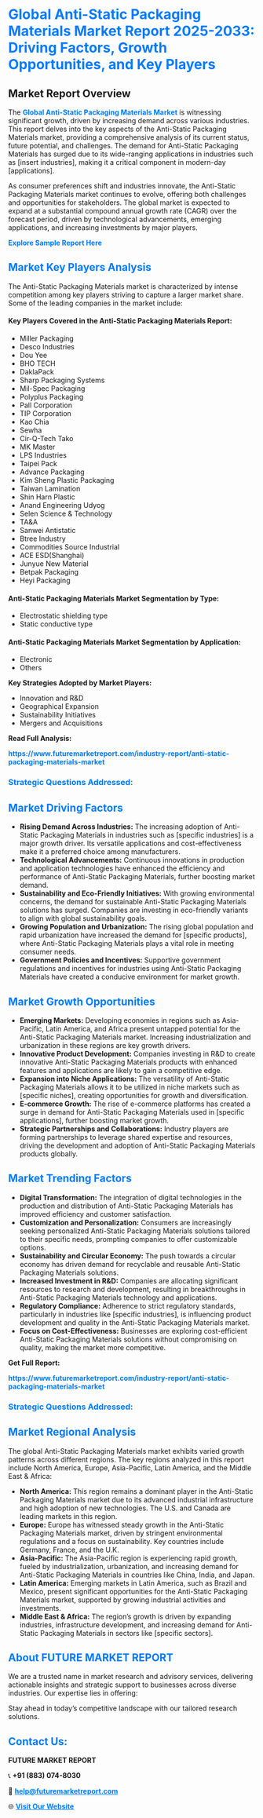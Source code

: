<h1 style="color: #007BFF;">Global Anti-Static Packaging Materials Market Report 2025-2033: Driving Factors, Growth Opportunities, and Key Players</h1>

<section id="overview">
<h2>Market Report Overview</h2>
<p>The <a href="https://www.futuremarketreport.com/industry-report/anti-static-packaging-materials-market" style="color: #007BFF; text-decoration: none;"><strong>Global Anti-Static Packaging Materials Market</strong></a> is witnessing significant growth, driven by increasing demand across various industries. This report delves into the key aspects of the Anti-Static Packaging Materials market, providing a comprehensive analysis of its current status, future potential, and challenges. The demand for Anti-Static Packaging Materials has surged due to its wide-ranging applications in industries such as [insert industries], making it a critical component in modern-day [applications].</p>
<p>As consumer preferences shift and industries innovate, the Anti-Static Packaging Materials market continues to evolve, offering both challenges and opportunities for stakeholders. The global market is expected to expand at a substantial compound annual growth rate (CAGR) over the forecast period, driven by technological advancements, emerging applications, and increasing investments by major players.</p>
</section>

<section id="overview">
<p><a href="https://www.futuremarketreport.com/request-sample/reportId=61220" style="color: #007BFF; text-decoration: none;"><strong>Explore Sample Report Here</strong></a></p>
</section>

<section id="key-players">
<h2 style="color: #007BFF;">Market Key Players Analysis</h2>
<p>The Anti-Static Packaging Materials market is characterized by intense competition among key players striving to capture a larger market share. Some of the leading companies in the market include:</p>
<h4>Key Players Covered in the Anti-Static Packaging Materials Report:</h4>
<ul><li>Miller Packaging</li><li>Desco Industries</li><li>Dou Yee</li><li>BHO TECH</li><li>DaklaPack</li><li>Sharp Packaging Systems</li><li>Mil-Spec Packaging</li><li>Polyplus Packaging</li><li>Pall Corporation</li><li>TIP Corporation</li><li>Kao Chia</li><li>Sewha</li><li>Cir-Q-Tech Tako</li><li>MK Master</li><li>LPS Industries</li><li>Taipei Pack</li><li>Advance Packaging</li><li>Kim Sheng Plastic Packaging</li><li>Taiwan Lamination</li><li>Shin Harn Plastic</li><li>Anand Engineering Udyog</li><li>Selen Science &amp; Technology</li><li>TA&amp;A</li><li>Sanwei Antistatic</li><li>Btree Industry</li><li>Commodities Source Industrial</li><li>ACE ESD(Shanghai)</li><li>Junyue New Material</li><li>Betpak Packaging</li><li>Heyi Packaging</li></ul>
<h4>Anti-Static Packaging Materials Market Segmentation by Type:</h4>
<ul><li>Electrostatic shielding type</li><li>Static conductive type</li></ul>

<h4>Anti-Static Packaging Materials Market Segmentation by Application:</h4>
<ul><li>Electronic</li><li>Others</li></ul>
<p><strong>Key Strategies Adopted by Market Players:</strong></p>
<ul>
<li>Innovation and R&D</li>
<li>Geographical Expansion</li>
<li>Sustainability Initiatives</li>
<li>Mergers and Acquisitions</li>
</ul>
</section>

<section>
<p><strong>Read Full Analysis: </strong></p><a href="https://www.futuremarketreport.com/industry-report/anti-static-packaging-materials-market" style="color: #007BFF; text-decoration: none;"><strong>https://www.futuremarketreport.com/industry-report/anti-static-packaging-materials-market</strong></a>
<h3 style="color: #007BFF;">Strategic Questions Addressed:</h3>
</section>

<section id="driving-factors">
<h2 style="color: #007BFF;">Market Driving Factors</h2>
<ul>
<li><strong>Rising Demand Across Industries:</strong> The increasing adoption of Anti-Static Packaging Materials in industries such as [specific industries] is a major growth driver. Its versatile applications and cost-effectiveness make it a preferred choice among manufacturers.</li>
<li><strong>Technological Advancements:</strong> Continuous innovations in production and application technologies have enhanced the efficiency and performance of Anti-Static Packaging Materials, further boosting market demand.</li>
<li><strong>Sustainability and Eco-Friendly Initiatives:</strong> With growing environmental concerns, the demand for sustainable Anti-Static Packaging Materials solutions has surged. Companies are investing in eco-friendly variants to align with global sustainability goals.</li>
<li><strong>Growing Population and Urbanization:</strong> The rising global population and rapid urbanization have increased the demand for [specific products], where Anti-Static Packaging Materials plays a vital role in meeting consumer needs.</li>
<li><strong>Government Policies and Incentives:</strong> Supportive government regulations and incentives for industries using Anti-Static Packaging Materials have created a conducive environment for market growth.</li>
</ul>
</section>

<section id="growth-opportunities">
<h2 style="color: #007BFF;">Market Growth Opportunities</h2>
<ul>
<li><strong>Emerging Markets:</strong> Developing economies in regions such as Asia-Pacific, Latin America, and Africa present untapped potential for the Anti-Static Packaging Materials market. Increasing industrialization and urbanization in these regions are key growth drivers.</li>
<li><strong>Innovative Product Development:</strong> Companies investing in R&D to create innovative Anti-Static Packaging Materials products with enhanced features and applications are likely to gain a competitive edge.</li>
<li><strong>Expansion into Niche Applications:</strong> The versatility of Anti-Static Packaging Materials allows it to be utilized in niche markets such as [specific niches], creating opportunities for growth and diversification.</li>
<li><strong>E-commerce Growth:</strong> The rise of e-commerce platforms has created a surge in demand for Anti-Static Packaging Materials used in [specific applications], further boosting market growth.</li>
<li><strong>Strategic Partnerships and Collaborations:</strong> Industry players are forming partnerships to leverage shared expertise and resources, driving the development and adoption of Anti-Static Packaging Materials products globally.</li>
</ul>
</section>

<section id="trending-factors">
<h2 style="color: #007BFF;">Market Trending Factors</h2>
<ul>
<li><strong>Digital Transformation:</strong> The integration of digital technologies in the production and distribution of Anti-Static Packaging Materials has improved efficiency and customer satisfaction.</li>
<li><strong>Customization and Personalization:</strong> Consumers are increasingly seeking personalized Anti-Static Packaging Materials solutions tailored to their specific needs, prompting companies to offer customizable options.</li>
<li><strong>Sustainability and Circular Economy:</strong> The push towards a circular economy has driven demand for recyclable and reusable Anti-Static Packaging Materials solutions.</li>
<li><strong>Increased Investment in R&D:</strong> Companies are allocating significant resources to research and development, resulting in breakthroughs in Anti-Static Packaging Materials technology and applications.</li>
<li><strong>Regulatory Compliance:</strong> Adherence to strict regulatory standards, particularly in industries like [specific industries], is influencing product development and quality in the Anti-Static Packaging Materials market.</li>
<li><strong>Focus on Cost-Effectiveness:</strong> Businesses are exploring cost-efficient Anti-Static Packaging Materials solutions without compromising on quality, making the market more competitive.</li>
</ul>
</section>

<section>
<p><strong>Get Full Report: </strong></p><a href="https://www.futuremarketreport.com/industry-report/anti-static-packaging-materials-market" style="color: #007BFF; text-decoration: none;"><strong>https://www.futuremarketreport.com/industry-report/anti-static-packaging-materials-market</strong></a>
<h3 style="color: #007BFF;">Strategic Questions Addressed:</h3>
</section>


<section id="regional-analysis">
<h2 style="color: #007BFF;">Market Regional Analysis</h2>
<p>The global Anti-Static Packaging Materials market exhibits varied growth patterns across different regions. The key regions analyzed in this report include North America, Europe, Asia-Pacific, Latin America, and the Middle East & Africa:</p>
<ul>
<li><strong>North America:</strong> This region remains a dominant player in the Anti-Static Packaging Materials market due to its advanced industrial infrastructure and high adoption of new technologies. The U.S. and Canada are leading markets in this region.</li>
<li><strong>Europe:</strong> Europe has witnessed steady growth in the Anti-Static Packaging Materials market, driven by stringent environmental regulations and a focus on sustainability. Key countries include Germany, France, and the U.K.</li>
<li><strong>Asia-Pacific:</strong> The Asia-Pacific region is experiencing rapid growth, fueled by industrialization, urbanization, and increasing demand for Anti-Static Packaging Materials in countries like China, India, and Japan.</li>
<li><strong>Latin America:</strong> Emerging markets in Latin America, such as Brazil and Mexico, present significant opportunities for the Anti-Static Packaging Materials market, supported by growing industrial activities and investments.</li>
<li><strong>Middle East & Africa:</strong> The region’s growth is driven by expanding industries, infrastructure development, and increasing demand for Anti-Static Packaging Materials in sectors like [specific sectors].</li>
</ul>
</section>

<footer>
<h2 style="color: #007BFF;">About FUTURE MARKET REPORT</h2>
<p>We are a trusted name in market research and advisory services, delivering actionable insights and strategic support to businesses across diverse industries. Our expertise lies in offering:</p>

<p>Stay ahead in today’s competitive landscape with our tailored research solutions.</p>

<h2 style="color: #007BFF;">Contact Us:</h2>
<p><strong>FUTURE MARKET REPORT</strong></p>
<p>📞 <strong>+91 (883) 074-8030</strong></p>
<p>📧 <strong><a href="mailto:help@futuremarketreport.com" style="color: #007BFF;">help@futuremarketreport.com</a></strong></p>
<p>🌐 <strong><a href="https://www.futuremarketreport.com/" style="color: #007BFF;">Visit Our Website</a></strong></p>
</footer>